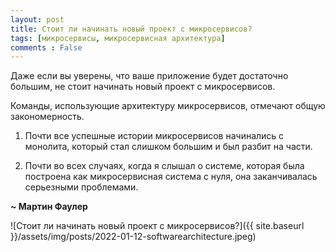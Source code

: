 ```yaml
---
layout: post
title: Стоит ли начинать новый проект с микросервисов?
tags: [микросервисы, микросервисная архитектура]
comments : False
---
```


Даже если вы уверены, что ваше приложение будет достаточно большим, не стоит начинать новый проект с микросервисов.

Команды, использующие архитектуру микросервисов, отмечают общую закономерность.

1. Почти все успешные истории микросервисов начинались с монолита, который стал слишком большим и был разбит на части.

2. Почти во всех случаях, когда я слышал о системе, которая была построена как микросервисная система с нуля, она заканчивалась серьезными проблемами.

**~ Мартин Фаулер**

![Стоит ли начинать новый проект с микросервисов?]({{ site.baseurl }}/assets/img/posts/2022-01-12-softwarearchitecture.jpeg)
